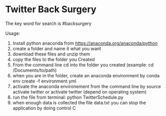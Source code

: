 # Twitter Back Surgery

The key word for search is #backsurgery

Usage:
1. Install python anaconda from https://anaconda.org/anaconda/python
2. create a folder and name it what you want
3. download these files and unzip them
4. copy the files to the folder you Created
5. From the command line cd into the folder you created (example: cd /Documents/to/path)
6. when you are in the folder, create an anaconda environment by conda env create -f environment.yml  
7. activate the anaconda environement from the command line by source activate twitter or activate twitter (depend on operating system)
8. run the file from terminal: python TwitterSchedule.py
9. when enough data is collected the file data.txt you can stop the application by doing control C
